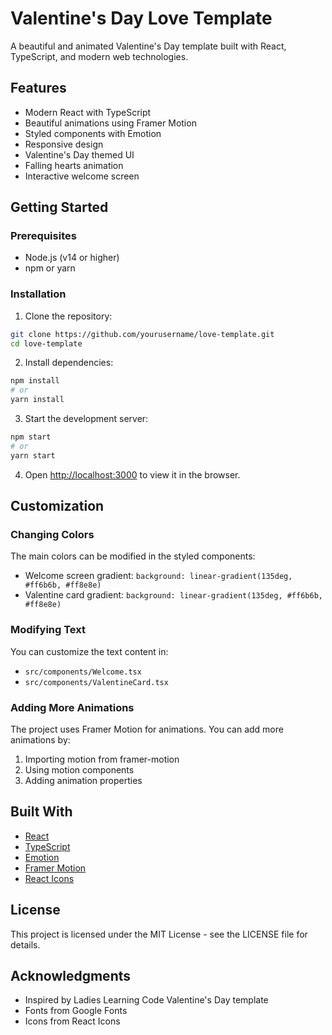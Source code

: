 # Valentine's Day Love Template

A beautiful and animated Valentine's Day template built with React, TypeScript, and modern web technologies.

## Features

- Modern React with TypeScript
- Beautiful animations using Framer Motion
- Styled components with Emotion
- Responsive design
- Valentine's Day themed UI
- Falling hearts animation
- Interactive welcome screen

## Getting Started

### Prerequisites

- Node.js (v14 or higher)
- npm or yarn

### Installation

1. Clone the repository:
```bash
git clone https://github.com/yourusername/love-template.git
cd love-template
```

2. Install dependencies:
```bash
npm install
# or
yarn install
```

3. Start the development server:
```bash
npm start
# or
yarn start
```

4. Open [http://localhost:3000](http://localhost:3000) to view it in the browser.

## Customization

### Changing Colors

The main colors can be modified in the styled components:

- Welcome screen gradient: `background: linear-gradient(135deg, #ff6b6b, #ff8e8e)`
- Valentine card gradient: `background: linear-gradient(135deg, #ff6b6b, #ff8e8e)`

### Modifying Text

You can customize the text content in:
- `src/components/Welcome.tsx`
- `src/components/ValentineCard.tsx`

### Adding More Animations

The project uses Framer Motion for animations. You can add more animations by:
1. Importing motion from framer-motion
2. Using motion components
3. Adding animation properties

## Built With

- [React](https://reactjs.org/)
- [TypeScript](https://www.typescriptlang.org/)
- [Emotion](https://emotion.sh/)
- [Framer Motion](https://www.framer.com/motion/)
- [React Icons](https://react-icons.github.io/react-icons/)

## License

This project is licensed under the MIT License - see the LICENSE file for details.

## Acknowledgments

- Inspired by Ladies Learning Code Valentine's Day template
- Fonts from Google Fonts
- Icons from React Icons 